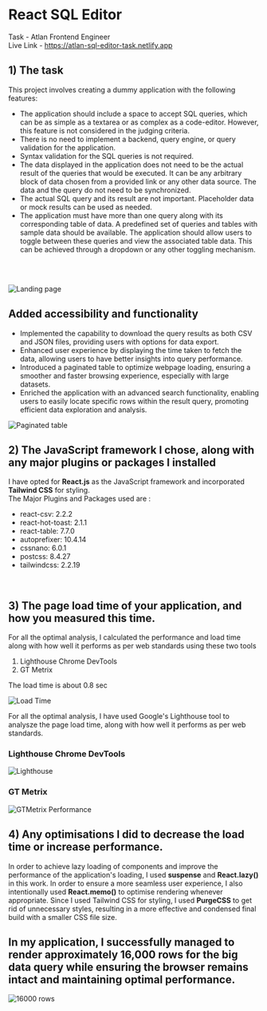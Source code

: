 # React SQL Editor
Task - Atlan Frontend Engineer <br/>
Live Link - https://atlan-sql-editor-task.netlify.app

## 1) The task

This project involves creating a dummy application with the following features:
<ul>
  <li>The application should include a space to accept SQL queries, which can be as simple as a textarea or as complex as a code-editor. However, this feature is not considered in the judging criteria.</li>
  <li>There is no need to implement a backend, query engine, or query validation for the application.</li>
  <li>Syntax validation for the SQL queries is not required.</li>
  <li>The data displayed in the application does not need to be the actual result of the queries that would be executed. It can be any arbitrary block of data chosen from a provided link or any other data source. The data and the query do not need to be synchronized.</li>
  <li>The actual SQL query and its result are not important. Placeholder data or mock results can be used as needed.</li>
  <li>The application must have more than one query along with its corresponding table of data. A predefined set of queries and tables with sample data should be available. The application should allow users to toggle between these queries and view the associated table data. This can be achieved through a dropdown or any other toggling mechanism.</li>
</ul>

<br/>
<br/>

![Landing page](https://github.com/PrateekPheonix/Atlan-SQL-editor/assets/76847182/cc96ce47-03ea-4b18-9eeb-b6e92344384a)

## Added accessibility and functionality

<ul>
  <li>Implemented the capability to download the query results as both CSV and JSON files, providing users with options for data export.</li>
  <li>Enhanced user experience by displaying the time taken to fetch the data, allowing users to have better insights into query performance.</li>
  <li>Introduced a paginated table to optimize webpage loading, ensuring a smoother and faster browsing experience, especially with large datasets.</li>
  <li>Enriched the application with an advanced search functionality, enabling users to easily locate specific rows within the result query, promoting efficient data exploration and analysis.</li>
</ul>

![Paginated table](https://github.com/PrateekPheonix/Atlan-SQL-editor/assets/76847182/6ef72f4b-4d76-4e96-8f8b-72062a4314c0)


## 2) The JavaScript framework I chose, along with any major plugins or packages I installed

I have opted for <b>React.js</b> as the JavaScript framework and incorporated <b>Tailwind CSS</b> for styling. <br/>
The Major Plugins and Packages used are : <br/>
<ul>
  <li>react-csv: 2.2.2</li>
  <li>react-hot-toast: 2.1.1</li>
  <li>react-table: 7.7.0</li>
  <li>autoprefixer: 10.4.14</li>
  <li>cssnano: 6.0.1</li>
  <li>postcss: 8.4.27</li>
  <li>tailwindcss: 2.2.19</li>
</ul>
<br/>


## 3) The page load time of your application, and how you measured this time.

For all the optimal analysis, I calculated the performance and load time along with how well it performs as per web standards using these two tools <br/>
<ol>
  <li>Lighthouse Chrome DevTools </li>
  <li>GT Metrix</li>
</ol>

The load time is about 0.8 sec

![Load Time](https://github.com/PrateekPheonix/Atlan-SQL-editor/assets/76847182/4aef2678-9cb6-483f-8d16-b98f68dbe99c)

For all the optimal analysis, I have used Google's Lighthouse tool to analysze the page load time, along with how well it performs as per web standards.

### Lighthouse Chrome DevTools

![Lighthouse ](https://github.com/PrateekPheonix/Atlan-SQL-editor/assets/76847182/0e762e4a-f848-4563-ae43-9ca50aee3919)

### GT Metrix

![GTMetrix Performance](https://github.com/PrateekPheonix/Atlan-SQL-editor/assets/76847182/df65c0f1-d082-4b93-852b-3f09c15f7598)


## 4) Any optimisations I did to decrease the load time or increase performance.

In order to achieve lazy loading of components and improve the performance of the application's loading, I used <b>suspense</b> and <b>React.lazy()</b> in this work. In order to ensure a more seamless user experience, I also intentionally used <b>React.memo()</b> to optimise rendering whenever appropriate. Since I used Tailwind CSS for styling, I used <b>PurgeCSS</b> to get rid of unnecessary styles, resulting in a more effective and condensed final build with a smaller CSS file size.

## In my application, I successfully managed to render approximately 16,000 rows for the big data query while ensuring the browser remains intact and maintaining optimal performance.
![16000 rows](https://github.com/PrateekPheonix/Atlan-SQL-editor/assets/76847182/42aae21c-5cdf-4103-a935-8d9e6daa91d7)
